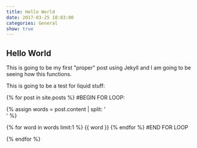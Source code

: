 ```yaml
---
title: Hello World
date: 2017-03-25 18:03:00
categories: General
show: true
---
```


## Hello World

This is going to be my first "proper" post using Jekyll and I am going to be seeing how this functions.


This is going to be a test for liquid stuff:

{% for post in site.posts %}
#BEGIN FOR LOOP:



  {% assign words = post.content | split: '<br>' %}

  {% for word in words limit:1 %}
    {{ word }}
  {% endfor %}
#END FOR LOOP


{% endfor %}
